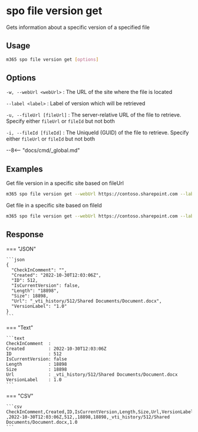 # spo file version get

Gets information about a specific version of a specified file

## Usage

```sh
m365 spo file version get [options]
```

## Options

`-w, --webUrl <webUrl>`
: The URL of the site where the file is located

`--label <label>`
: Label of version which will be retrieved

`-u, --fileUrl [fileUrl]`
: The server-relative URL of the file to retrieve. Specify either `fileUrl` or `fileId` but not both

`-i, --fileId [fileId]`
: The UniqueId (GUID) of the file to retrieve. Specify either `fileUrl` or `fileId` but not both

--8<-- "docs/cmd/_global.md"

## Examples

Get file version in a specific site based on fileUrl

```sh
m365 spo file version get --webUrl https://contoso.sharepoint.com --label "1.0" --fileId 'b2307a39-e878-458b-bc90-03bc578531d6'
```

Get file  in a specific site based on fileId

```sh
m365 spo file version get --webUrl https://contoso.sharepoint.com --label "1.0" --fileUrl '/Shared Documents/Document.docx'
```

## Response

=== "JSON"

    ```json
    {
      "CheckInComment": "",
      "Created": "2022-10-30T12:03:06Z",
      "ID": 512,
      "IsCurrentVersion": false,
      "Length": "18898",
      "Size": 18898,
      "Url": "_vti_history/512/Shared Documents/Document.docx",
      "VersionLabel": "1.0"
    }
    ```

=== "Text"

    ```text
    CheckInComment  :
    Created         : 2022-10-30T12:03:06Z
    ID              : 512
    IsCurrentVersion: false
    Length          : 18898
    Size            : 18898
    Url             : _vti_history/512/Shared Documents/Document.docx
    VersionLabel    : 1.0
    ```

=== "CSV"

    ```csv
    CheckInComment,Created,ID,IsCurrentVersion,Length,Size,Url,VersionLabel
    ,2022-10-30T12:03:06Z,512,,18898,18898,_vti_history/512/Shared Documents/Document.docx,1.0
    ```
